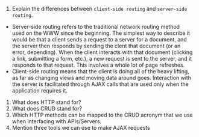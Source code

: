 1.  Explain the differences between `client-side routing` and `server-side routing`.

- Server-side routing refers to the traditional network routing method used on
  the WWW since the beginning. The simplest way to describe it would be that a
  client sends a request to a server for a document, and the server then responds
  by sending the clent that document (or an error, depending). When the client
  interacts with that document (clicking a link, submitting a form, etc.), a new
  request is sent to the server, and it responds to that request. This involves a
  whole lot of page refreshes.
- Client-side routing means that the client is doing all of the heavy lifting,
  as far as changing views and moving data around goes. Interaction with the
  server is facilitated through AJAX calls that are used only when the application
  requires it.

1.  What does HTTP stand for?
1.  What does CRUD stand for?
1.  Which HTTP methods can be mapped to the CRUD acronym that we use when interfacing with APIs/Servers.
1.  Mention three tools we can use to make AJAX requests
